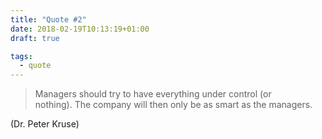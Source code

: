 ```yaml
---
title: "Quote #2"
date: 2018-02-19T10:13:19+01:00
draft: true

tags: 
  - quote
---
```

> Managers should try to have everything under control (or nothing). The company will then only be as smart as the managers.

(Dr. Peter Kruse)
